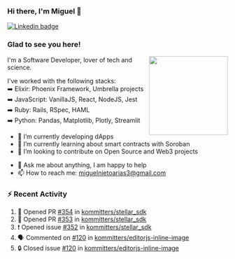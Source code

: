 ### Hi there, I'm Miguel 👋

<a href="https://linkedin.com/in/miguelnietoa/" target="_blank" rel="noopener noreferrer">
  <img src="https://img.shields.io/badge/-LinkedIn-0e76a8?style=flat-square&logo=Linkedin&logoColor=white" alt="Linkedin badge">
</a>
<!-- [![Website Badge](https://img.shields.io/badge/Website-3b5998?style=flat-square&logo=google-chrome&logoColor=white)](#notavailablenow#) 

<img src="https://i.imgur.com/tbrLrt5.gif" width=400 alt="Coding GIF" align="right"/>
-->


### Glad to see you here!
<a href="https://github.com/miguelnietoa"><img src="https://github-readme-stats-git-masterrstaa-rickstaa.vercel.app/api?username=miguelnietoa&show_icons=true&hide_border=true&count_private=true&include_all_commits=true&theme=tokyonight" height="180em" align="right"/></a>
I'm a Software Developer, lover of tech and science. 

I've worked with the following stacks:\
➡️ Elixir: Phoenix Framework, Umbrella projects\
➡️ JavaScript: VanillaJS, React, NodeJS, Jest\
➡️ Ruby: Rails, RSpec, HAML\
➡️ Python: Pandas, Matplotlib, Plotly, Streamlit

- 🔭 I’m currently developing dApps
- 🌱 I’m currently learning about smart contracts with Soroban
- 👯 I’m looking to contribute on Open Source and Web3 projects
<!-- 
- 😄 I just finished a Machine Learning course! 
- 🤔 I’m looking for help with ...
-->
- 💬 Ask me about anything, I am happy to help
- 📫 How to reach me: miguelnietoarias3@gmail.com


### ⚡ Recent Activity

<!--START_SECTION:activity-->
1. 💪 Opened PR [#354](https://github.com/kommitters/stellar_sdk/pull/354) in [kommitters/stellar_sdk](https://github.com/kommitters/stellar_sdk)
2. 💪 Opened PR [#353](https://github.com/kommitters/stellar_sdk/pull/353) in [kommitters/stellar_sdk](https://github.com/kommitters/stellar_sdk)
3. ❗ Opened issue [#352](https://github.com/kommitters/stellar_sdk/issues/352) in [kommitters/stellar_sdk](https://github.com/kommitters/stellar_sdk)
4. 🗣 Commented on [#120](https://github.com/kommitters/editorjs-inline-image/issues/120#issuecomment-1965381671) in [kommitters/editorjs-inline-image](https://github.com/kommitters/editorjs-inline-image)
5. 🔒 Closed issue [#120](https://github.com/kommitters/editorjs-inline-image/issues/120) in [kommitters/editorjs-inline-image](https://github.com/kommitters/editorjs-inline-image)
<!--END_SECTION:activity-->

